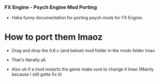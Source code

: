 ### FX Engine - Psych Engine Mod Porting

* Haha funny documentation for porting psych mods for FX Engine.

# How to port them lmaoz

* Drag and drop the 0.6.x (and below) mod folder in the mods folder lmao

* That's literally all.

* Also uh if a mod restarts the game make sure to change it lmao (Mainly because I still gotta fix it)